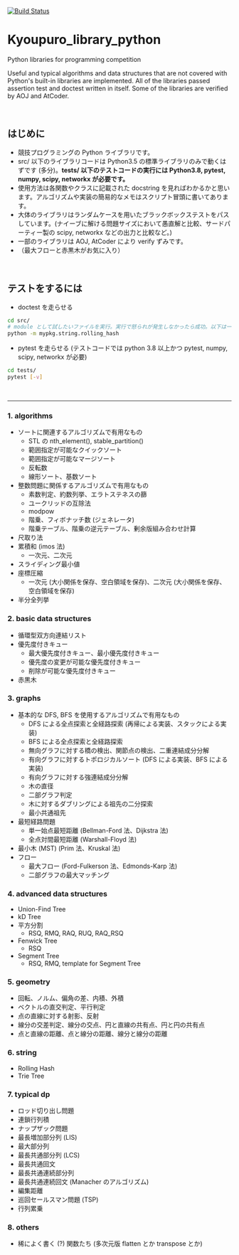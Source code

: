 [![Build Status](https://travis-ci.org/ikeshou/Kyoupuro_library_python.svg?branch=master)](https://travis-ci.org/ikeshou/Kyoupuro_library_python)
# Kyoupuro_library_python
Python libraries for programming competition

Useful and typical algorithms and data structures that are not covered with Python's built-in libraries are implemented.
All of the libraries passed assertion test and doctest written in itself.
Some of the libraries are verified by AOJ and AtCoder.

<br>

##  はじめに

* 競技プログラミングの Python ライブラリです。
* src/ 以下のライブラリコードは Python3.5 の標準ライブラリのみで動くはずです (多分)。**tests/ 以下のテストコードの実行には Python3.8, pytest, numpy, scipy, networkx が必要です。**
* 使用方法は各関数やクラスに記載された docstring を見ればわかるかと思います。アルゴリズムや実装の簡易的なメモはスクリプト冒頭に書いてあります。
* 大体のライブラリはランダムケースを用いたブラックボックステストをパスしています。(ナイーブに解ける問題サイズにおいて愚直解と比較、サードパーティー製の scipy, networkx などの出力と比較など。)
* 一部のライブラリは AOJ, AtCoder により verify ずみです。
* （最大フローと赤黒木がお気に入り）

<br>

## テストをするには
* doctest を走らせる
```bash
cd src/
# module として試したいファイルを実行。実行で怒られが発生しなかったら成功。以下は一例
python -m mypkg.string.rolling_hash
```
* pytest を走らせる (テストコードでは python 3.8 以上かつ pytest, numpy, scipy, networkx が必要)
```bash
cd tests/
pytest [-v]
```

<br>

---

### 1. algorithms
- ソートに関連するアルゴリズムで有用なもの
  - STL の nth_element(), stable_partition()
  - 範囲指定が可能なクイックソート
  - 範囲指定が可能なマージソート
  - 反転数
  - 線形ソート、基数ソート
- 整数問題に関係するアルゴリズムで有用なもの
  - 素数判定、約数列挙、エラトステネスの篩
  - ユークリッドの互除法
  - modpow
  - 階乗、フィボナッチ数 (ジェネレータ)
  - 階乗テーブル、階乗の逆元テーブル、剰余版組み合わせ計算
- 尺取り法
- 累積和 (imos 法)
  - 一次元、二次元
- スライディング最小値
- 座標圧縮
  - 一次元 (大小関係を保存、空白領域を保存)、二次元 (大小関係を保存、空白領域を保存)
- 半分全列挙

### 2. basic data structures
- 循環型双方向連結リスト
- 優先度付きキュー
  - 最大優先度付きキュー、最小優先度付きキュー
  - 優先度の変更が可能な優先度付きキュー
  - 削除が可能な優先度付きキュー
- 赤黒木

### 3. graphs
- 基本的な DFS, BFS を使用するアルゴリズムで有用なもの
  - DFS による全点探索と全経路探索 (再帰による実装、スタックによる実装)
  - BFS による全点探索と全経路探索
  - 無向グラフに対する橋の検出、関節点の検出、二重連結成分分解
  - 有向グラフに対するトポロジカルソート (DFS による実装、BFS による実装)
  - 有向グラフに対する強連結成分分解
  - 木の直径
  - 二部グラフ判定
  - 木に対するダブリングによる祖先の二分探索
  - 最小共通祖先
- 最短経路問題
  - 単一始点最短距離 (Bellman-Ford 法、Dijkstra 法)
  - 全点対間最短距離 (Warshall-Floyd 法)
- 最小木 (MST) (Prim 法、Kruskal 法)
- フロー
  - 最大フロー (Ford-Fulkerson 法、Edmonds-Karp 法)
  - 二部グラフの最大マッチング

### 4. advanced data structures
- Union-Find Tree
- kD Tree
- 平方分割
  - RSQ, RMQ, RAQ, RUQ, RAQ_RSQ
- Fenwick Tree
  - RSQ
- Segment Tree
  - RSQ, RMQ, template for Segment Tree

### 5. geometry
- 回転、ノルム、偏角の差、内積、外積
- ベクトルの直交判定、平行判定
- 点の直線に対する射影、反射
- 線分の交差判定、線分の交点、円と直線の共有点、円と円の共有点
- 点と直線の距離、点と線分の距離、線分と線分の距離

### 6. string
- Rolling Hash
- Trie Tree

### 7. typical dp
- ロッド切り出し問題
- 連鎖行列積
- ナップザック問題
- 最長増加部分列 (LIS)
- 最大部分列
- 最長共通部分列 (LCS)
- 最長共通回文
- 最長共通連続部分列
- 最長共通連続回文 (Manacher のアルゴリズム)
- 編集距離
- 巡回セールスマン問題 (TSP)
- 行列累乗


### 8. others
- 稀によく書く (?) 関数たち (多次元版 flatten とか transpose とか)
